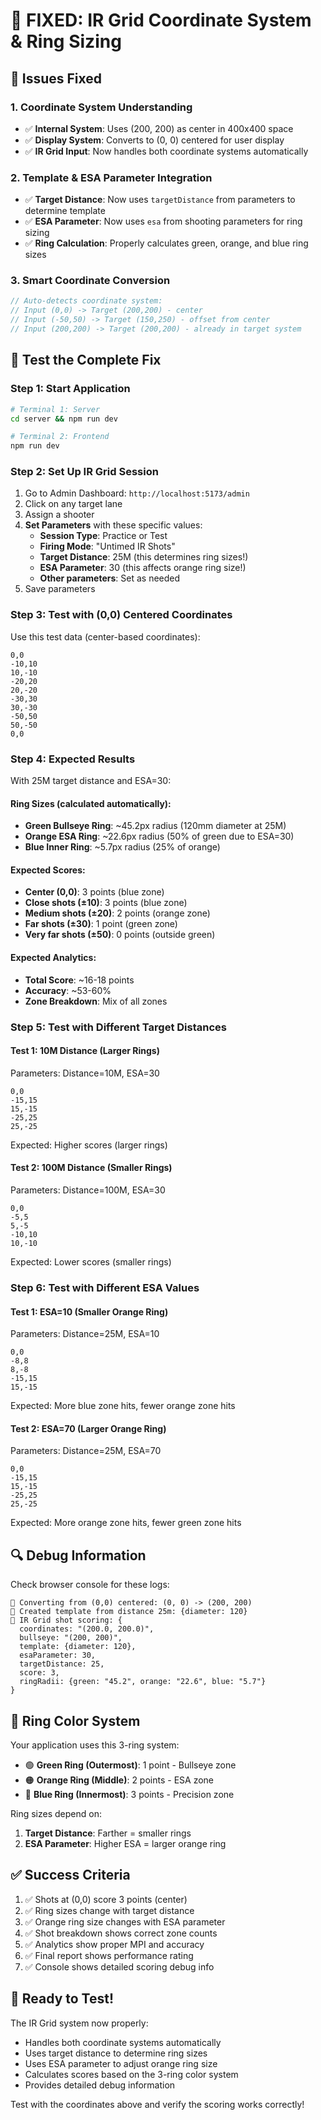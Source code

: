 # 🎯 FIXED: IR Grid Coordinate System & Ring Sizing

## 🔧 Issues Fixed

### 1. **Coordinate System Understanding**
- ✅ **Internal System**: Uses (200, 200) as center in 400x400 space
- ✅ **Display System**: Converts to (0, 0) centered for user display
- ✅ **IR Grid Input**: Now handles both coordinate systems automatically

### 2. **Template & ESA Parameter Integration**
- ✅ **Target Distance**: Now uses `targetDistance` from parameters to determine template
- ✅ **ESA Parameter**: Now uses `esa` from shooting parameters for ring sizing
- ✅ **Ring Calculation**: Properly calculates green, orange, and blue ring sizes

### 3. **Smart Coordinate Conversion**
```javascript
// Auto-detects coordinate system:
// Input (0,0) -> Target (200,200) - center
// Input (-50,50) -> Target (150,250) - offset from center
// Input (200,200) -> Target (200,200) - already in target system
```

## 🧪 Test the Complete Fix

### Step 1: Start Application
```bash
# Terminal 1: Server
cd server && npm run dev

# Terminal 2: Frontend  
npm run dev
```

### Step 2: Set Up IR Grid Session
1. Go to Admin Dashboard: `http://localhost:5173/admin`
2. Click on any target lane
3. Assign a shooter
4. **Set Parameters** with these specific values:
   - **Session Type**: Practice or Test
   - **Firing Mode**: "Untimed IR Shots"
   - **Target Distance**: 25M (this determines ring sizes!)
   - **ESA Parameter**: 30 (this affects orange ring size!)
   - **Other parameters**: Set as needed
5. Save parameters

### Step 3: Test with (0,0) Centered Coordinates
Use this test data (center-based coordinates):
```
0,0
-10,10
10,-10
-20,20
20,-20
-30,30
30,-30
-50,50
50,-50
0,0
```

### Step 4: Expected Results
With 25M target distance and ESA=30:

#### Ring Sizes (calculated automatically):
- **Green Bullseye Ring**: ~45.2px radius (120mm diameter at 25M)
- **Orange ESA Ring**: ~22.6px radius (50% of green due to ESA=30)
- **Blue Inner Ring**: ~5.7px radius (25% of orange)

#### Expected Scores:
- **Center (0,0)**: 3 points (blue zone)
- **Close shots (±10)**: 3 points (blue zone)
- **Medium shots (±20)**: 2 points (orange zone)
- **Far shots (±30)**: 1 point (green zone)
- **Very far shots (±50)**: 0 points (outside green)

#### Expected Analytics:
- **Total Score**: ~16-18 points
- **Accuracy**: ~53-60%
- **Zone Breakdown**: Mix of all zones

### Step 5: Test with Different Target Distances

#### Test 1: 10M Distance (Larger Rings)
Parameters: Distance=10M, ESA=30
```
0,0
-15,15
15,-15
-25,25
25,-25
```
Expected: Higher scores (larger rings)

#### Test 2: 100M Distance (Smaller Rings)  
Parameters: Distance=100M, ESA=30
```
0,0
-5,5
5,-5
-10,10
10,-10
```
Expected: Lower scores (smaller rings)

### Step 6: Test with Different ESA Values

#### Test 1: ESA=10 (Smaller Orange Ring)
Parameters: Distance=25M, ESA=10
```
0,0
-8,8
8,-8
-15,15
15,-15
```
Expected: More blue zone hits, fewer orange zone hits

#### Test 2: ESA=70 (Larger Orange Ring)
Parameters: Distance=25M, ESA=70  
```
0,0
-15,15
15,-15
-25,25
25,-25
```
Expected: More orange zone hits, fewer green zone hits

## 🔍 Debug Information

Check browser console for these logs:
```
🔄 Converting from (0,0) centered: (0, 0) -> (200, 200)
🎯 Created template from distance 25m: {diameter: 120}
🎯 IR Grid shot scoring: {
  coordinates: "(200.0, 200.0)",
  bullseye: "(200, 200)",
  template: {diameter: 120},
  esaParameter: 30,
  targetDistance: 25,
  score: 3,
  ringRadii: {green: "45.2", orange: "22.6", blue: "5.7"}
}
```

## 🎯 Ring Color System

Your application uses this 3-ring system:
- 🟢 **Green Ring (Outermost)**: 1 point - Bullseye zone
- 🟠 **Orange Ring (Middle)**: 2 points - ESA zone  
- 🔵 **Blue Ring (Innermost)**: 3 points - Precision zone

Ring sizes depend on:
1. **Target Distance**: Farther = smaller rings
2. **ESA Parameter**: Higher ESA = larger orange ring

## ✅ Success Criteria

1. ✅ Shots at (0,0) score 3 points (center)
2. ✅ Ring sizes change with target distance
3. ✅ Orange ring size changes with ESA parameter
4. ✅ Shot breakdown shows correct zone counts
5. ✅ Analytics show proper MPI and accuracy
6. ✅ Final report shows performance rating
7. ✅ Console shows detailed scoring debug info

## 🚀 Ready to Test!

The IR Grid system now properly:
- Handles both coordinate systems automatically
- Uses target distance to determine ring sizes
- Uses ESA parameter to adjust orange ring size
- Calculates scores based on the 3-ring color system
- Provides detailed debug information

Test with the coordinates above and verify the scoring works correctly!
